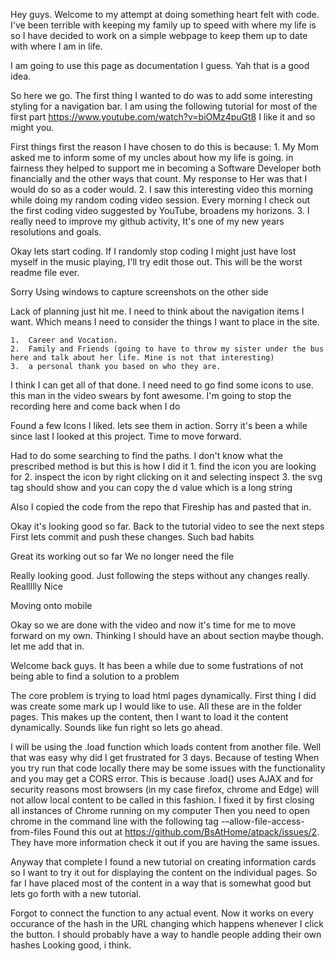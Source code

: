 Hey guys. Welcome to my attempt at doing something heart felt with code.
I've been terrible with keeping my family up to speed with where my life is so I have 
decided to work on a simple webpage to keep them up to date with where I am in life.

I am going to use this page as documentation I guess. Yah that is a good idea.

So here we go.
The first thing I wanted to do was to add some interesting styling for a navigation bar.
I am using the following tutorial for most of the first part
https://www.youtube.com/watch?v=biOMz4puGt8
I like it and so might you.

First things first the reason I have chosen to do this is because: 
    1. My Mom asked me to inform some of my uncles about how my life is going.
        in fairness they helped to support me in becoming a Software Developer
        both financially and the other ways that count. My response to Her was that 
        I would do so as a coder would.
    2. I saw this interesting video this morning while doing my random coding video session. 
        Every morning I check out the first coding video suggested by YouTube, broadens my horizons.
    3. I really need to improve my github activity, It's one of my new years resolutions and goals.

Okay lets start coding.
If I randomly stop coding I might just have lost myself in the music playing, I'll try edit those out.
This will be the worst readme file ever.

Sorry Using windows to capture screenshots on the other side

Lack of planning just hit me. I need to think about the navigation items I want.
Which means I need to consider the things I want to place in the site.

    1.  Career and Vocation.
    2.  Family and Friends (going to have to throw my sister under the bus here and talk about her life. Mine is not that interesting)
    3.  a personal thank you based on who they are.

I think I can get all of that done.
I need need to go find some icons to use. this man in the video swears by font awesome.
I'm going to stop the recording here and come back when I do

Found a few Icons I liked. lets see them in action.
Sorry it's been a while since last I looked at this project. Time to move forward.

Had to do some searching to find the paths. I don't know what the prescribed method is but this is how I did it
    1.  find the icon you are looking for
    2.  inspect the icon by right clicking on it and selecting inspect
    3.  the svg tag should show and you can copy the d value which is a long string

Also I copied the code from the repo that Fireship has and pasted that in.

Okay it's looking good so far. Back to the tutorial video to see the next steps
First lets commit and push these changes. Such bad habits

Great its working out so far
We no longer need the file

Really looking good. Just following the steps without any changes really. Reallllly Nice

Moving onto mobile

Okay so we are done with the video and now it's time for me to move forward on my own. Thinking I should have an about section maybe though. let me add that in.

Welcome back guys. It has been a while due to some fustrations of not being able to find a solution to a problem

The core problem is trying to load html pages dynamically.
First thing I did was create some mark up I would like to use. All these are in the folder pages.
This makes up the content, then I want to load it the content dynamically. Sounds like fun right so lets go ahead.

I will be using the .load function which loads content from another file.
Well that was easy why did I get frustrated for 3 days. Because of testing
When you try run that code locally there may be some issues with the functionality and you may get a CORS error.
    This is because .load() uses AJAX and for security reasons most browsers (in my case firefox, chrome and Edge) 
        will not allow local content to be called in this fashion.
    I fixed it by first closing all instances of Chrome running on my computer
    Then you need to open chrome in the command line with the following tag -–allow-file-access-from-files
    Found this out at https://github.com/BsAtHome/atpack/issues/2. They have more information check it out if you are having the same issues.

Anyway that complete I found a new tutorial on creating information cards so I want to try it out for displaying the content on the individual pages. So far I have placed most of the content in a way that is somewhat good but lets go forth with a new tutorial.

Forgot to connect the function to any actual event. Now it works on every occurance of the 
hash in the URL changing which happens whenever I click the button. I should probably have a way to handle people adding their own hashes
Looking good, i think.

